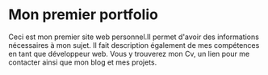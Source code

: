 # Mon premier portfolio 

Ceci est mon premier site web personnel.Il permet d'avoir des informations nécessaires à mon sujet. Il fait description également de mes compétences en tant que développeur web. Vous y trouverez mon Cv, un lien pour me contacter ainsi que mon blog et mes projets.
